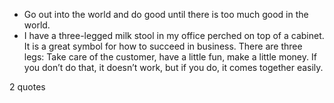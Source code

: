  - Go out into the world and do good until there is too much good in the world.
 - I have a three-legged milk stool in my office perched on top of a cabinet. It is a great symbol for how to succeed in business. There are three legs: Take care of the customer, have a little fun, make a little money. If you don’t do that, it doesn’t work, but if you do, it comes together easily.

2 quotes